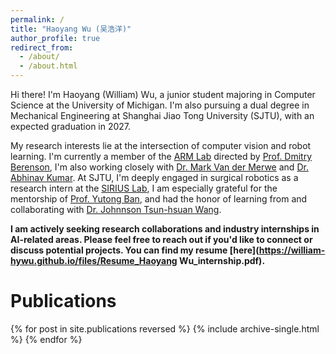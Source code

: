 ```yaml
---
permalink: /
title: "Haoyang Wu (吴浩洋)"
author_profile: true
redirect_from: 
  - /about/
  - /about.html
---
```


Hi there! I'm Haoyang (William) Wu, a junior student majoring in Computer Science at the University of Michigan. I'm also pursuing a dual degree in Mechanical Engineering at Shanghai Jiao Tong University (SJTU), with an expected graduation in 2027.

My research interests lie at the intersection of computer vision and robot learning. I'm currently a member of the [ARM Lab](https://arm.robotics.umich.edu) directed by [Prof. Dmitry Berenson](https://berenson.robotics.umich.edu), I'm also working closely with [Dr. Mark Van der Merwe](https://mvandermerwe.github.io) and [Dr. Abhinav Kumar](https://abhinav-kumar-99.github.io). At SJTU, I'm deeply engaged in surgical robotics as a research intern at the [SIRIUS Lab](https://banyutong.github.io/sirius_lab_website/), I am especially grateful for the mentorship of [Prof. Yutong Ban](https://people.csail.mit.edu/yban/), and had the honor of learning from and collaborating with [Dr. Johnnson Tsun-hsuan Wang](https://zswang666.github.io).

**I am actively seeking research collaborations and industry internships in AI-related areas. Please feel free to reach out if you'd like to connect or discuss potential projects. You can find my resume [here](https://william-hywu.github.io/files/Resume_Haoyang Wu_internship.pdf).**

# Publications

{% for post in site.publications reversed %}
  {% include archive-single.html %}
{% endfor %}